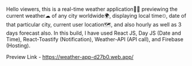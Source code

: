 Hello viewers, this is a real-time weather application🚀🚀 previewing the current weather☁ of any city worldwide🌍, displaying local time⏲, date of that particular city, current user location🗺, and also hourly as well as 3 days forecast also. In this build, I have used React JS, Day JS (Date and Time), React-Toastify (Notification), Weather-API (API call), and Firebase (Hosting).

Preview Link - https://weather-app-d27b0.web.app/
